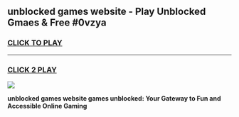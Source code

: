 
## unblocked games website - Play Unblocked Gmaes & Free #0vzya
<h3>
<a href="https://news.freeplayer.one?title=unblocked_games_website&ref=24F">CLICK TO PLAY</a></h3>
<hr>

<h3>
<a href="https://news.freeplayer.one?title=unblocked_games_website&ref=24F">CLICK 2 PLAY</a>
  
</h3>

<a href="https://news.freeplayer.one?title=unblocked_games_website&ref=24F/"><img src="https://clearcache.store/games.png"></a>


**unblocked games website games unblocked: Your Gateway to Fun and Accessible Online Gaming**
